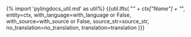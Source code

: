 {% import 'pylingdocs_util.md' as util%}
{{util.lfts(
    "<i>" + ctx["Name"] + "</i>",
    entity=ctx,
    with_language=with_language or False,
    with_source=with_source or False,
    source_str=source_str,
    no_translation=no_translation,
    translation=translation
)}}